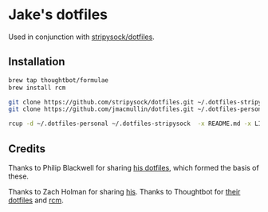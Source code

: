 # Jake's dotfiles

Used in conjunction with [stripysock/dotfiles](http://github.com/stripysock/dotfiles).

## Installation

```sh
brew tap thoughtbot/formulae
brew install rcm

git clone https://github.com/stripysock/dotfiles.git ~/.dotfiles-stripysock
git clone https://github.com/jmacmullin/dotfiles.git ~/.dotfiles-personal

rcup -d ~/.dotfiles-personal ~/.dotfiles-stripysock  -x README.md -x LICENSE
```

## Credits

Thanks to Philip Blackwell for sharing [his dotfiles](https://github.com/blackp/dotfiles), which formed the basis of these.

Thanks to Zach Holman for sharing [his](https://github.com/holman/dotfiles).
Thanks to Thoughtbot for [their dotfiles](https://github.com/thoughtbot/dotfiles) and [rcm](https://github.com/thoughtbot/rcm).
